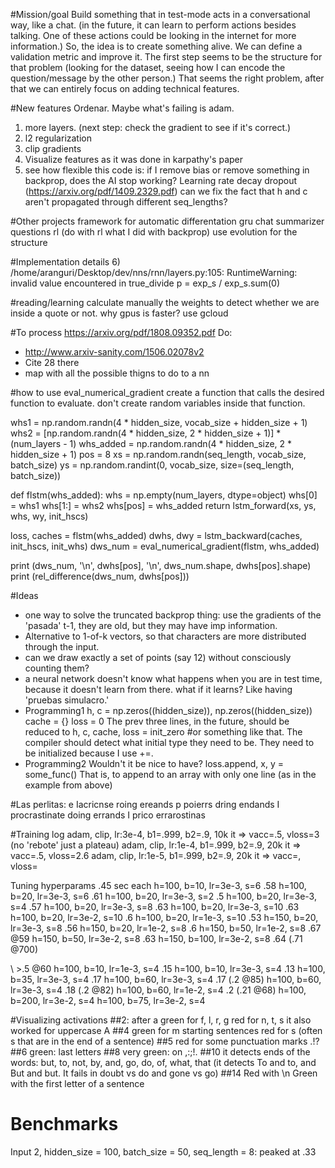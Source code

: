 #Mission/goal
Build something that in test-mode acts in a conversational way, like a chat. (in the future, it can learn to perform actions besides talking. One of these actions could be looking in the internet for more information.) So, the idea is to create something alive. We can define a validation metric and improve it. The first step seems to be the structure for that problem (looking for the dataset, seeing how I can encode the question/message by the other person.) That seems the right problem, after that we can entirely focus on adding technical features.

#New features
Ordenar. Maybe what's failing is adam.

1) more layers. (next step: check the gradient to see if it's correct.)
2) l2 regularization
3) clip gradients
4) Visualize features as it was done in karpathy's paper
5) see how flexible this code is: if I remove bias or remove something in backprop, does the AI stop working?
Learning rate decay
dropout (https://arxiv.org/pdf/1409.2329.pdf)
can we fix the fact that h and c aren't propagated through different seq_lengths?

#Other projects
framework for automatic differentation
gru
chat
summarizer
questions
rl (do with rl what I did with backprop)
use evolution for the structure

#Implementation details
6) /home/aranguri/Desktop/dev/nns/rnn/layers.py:105: RuntimeWarning: invalid value encountered in true_divide
  p = exp_s / exp_s.sum(0)

#reading/learning
calculate manually the weights to detect whether we are inside a quote or not.
why gpus is faster? use gcloud

#To process
https://arxiv.org/pdf/1808.09352.pdf
Do:
* http://www.arxiv-sanity.com/1506.02078v2
* Cite 28 there
* map with all the possible thigns to do to a nn

#how to use eval_numerical_gradient
create a function that calls the desired function to evaluate. don't create random variables inside that function.

whs1 = np.random.randn(4 * hidden_size, vocab_size + hidden_size + 1)
whs2 = [np.random.randn(4 * hidden_size, 2 * hidden_size + 1)] * (num_layers - 1)
whs_added = np.random.randn(4 * hidden_size, 2 * hidden_size + 1)
pos = 8
xs = np.random.randn(seq_length, vocab_size, batch_size)
ys = np.random.randint(0, vocab_size, size=(seq_length, batch_size))

def flstm(whs_added):
    whs = np.empty(num_layers, dtype=object)
    whs[0] = whs1
    whs[1:] = whs2
    whs[pos] = whs_added
    return lstm_forward(xs, ys, whs, wy, init_hscs)

loss, caches = flstm(whs_added)
dwhs, dwy = lstm_backward(caches, init_hscs, init_whs)
dws_num = eval_numerical_gradient(flstm, whs_added)

print (dws_num, '\n', dwhs[pos], '\n', dws_num.shape, dwhs[pos].shape)
print (rel_difference(dws_num, dwhs[pos]))

#Ideas
* one way to solve the truncated backprop thing: use the gradients of the 'pasada' t-1, they are old, but they may have imp information.
* Alternative to 1-of-k vectors, so that characters are more distributed through the input.
* can we draw exactly a set of points (say 12) without consciously counting them?
* a neural network doesn't know what happens when you are in test time, because it doesn't learn from there. what if it learns? Like having 'pruebas simulacro.'
* Programming1
h, c = np.zeros((hidden_size)), np.zeros((hidden_size))
cache = {}
loss = 0
The prev three lines, in the future, should be reduced to
h, c, cache, loss = init_zero #or something like that. The compiler should detect what initial type they need to be.
They need to be initialized because I use +=.
* Programming2
Wouldn't it be nice to have?
loss.append, x, y = some_func()
That is, to append to an array with only one line (as in the example from above)

#Las perlitas:
e
Iacricnse roing ereands
p poierrs dring endands
I procrastinate doing errands
I prico errarostinas

#Training log
adam, clip, lr:3e-4, b1=.999, b2=.9, 10k it => vacc=.5, vloss=3  (no 'rebote' just a plateau)
adam, clip, lr:1e-4, b1=.999, b2=.9, 20k it  => vacc=.5, vloss=2.6
adam, clip, lr:1e-5, b1=.999, b2=.9, 20k it  => vacc=, vloss=

Tuning hyperparams .45 sec each
h=100, b=10, lr=3e-3, s=6 .58
h=100, b=20, lr=3e-3, s=6 .61
h=100, b=20, lr=3e-3, s=2 .5
h=100, b=20, lr=3e-3, s=4 .57
h=100, b=20, lr=3e-3, s=8 .63
h=100, b=20, lr=3e-3, s=10 .63
h=100, b=20, lr=3e-2, s=10 .6
h=100, b=20, lr=1e-3, s=10 .53
h=150, b=20, lr=3e-3, s=8 .56
h=150, b=20, lr=1e-2, s=8 .6
h=150, b=50, lr=1e-2, s=8 .67 @59
h=150, b=50, lr=3e-2, s=8 .63
h=150, b=100, lr=3e-2, s=8 .64 (.71 @700)

\ >.5 @60
h=100, b=10, lr=1e-3, s=4 .15
h=100, b=10, lr=3e-3, s=4 .13
h=100, b=35, lr=3e-3, s=4 .17
h=100, b=60, lr=3e-3, s=4 .17 (.2 @85)
h=100, b=60, lr=3e-3, s=4 .18 (.2 @82)
h=100, b=60, lr=1e-2, s=4 .2 (.21 @68)
h=100, b=200, lr=3e-2, s=4
h=100, b=75, lr=3e-2, s=4

#Visualizing activations
##2: after a
green for f, l, r, g
red for n, t, s
it also worked for uppercase A
##4
green for m starting sentences
red for s (often s that are in the end of a sentence)
##5
red for some punctuation marks .!?
##6
green: last letters
##8
very green: on ,:;!.
##10
it detects ends of the words: but, to, not, by, and, go, do, of, what, that (it detects To and to, and But and but. It fails in doubt vs do and gone vs go)
##14
Red with \n
Green with the first letter of a sentence

# Benchmarks
Input 2, hidden_size = 100, batch_size = 50, seq_length = 8: peaked at .33
